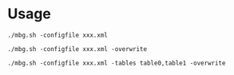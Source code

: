 # Usage

    ./mbg.sh -configfile xxx.xml
    
    ./mbg.sh -configfile xxx.xml -overwrite
    
    ./mbg.sh -configfile xxx.xml -tables table0,table1 -overwrite